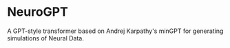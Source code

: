 # NeuroGPT
A GPT-style transformer based on Andrej Karpathy's minGPT for generating simulations of Neural Data.
